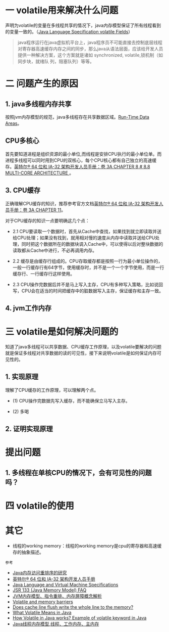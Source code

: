 # 一 volatile用来解决什么问题

声明为volatile的变量在多线程共享的情况下，java内存模型保证了所有线程看到的变量一致的。（[Java Language Specification volatile Fields](https://docs.oracle.com/javase/specs/jls/se8/html/jls-8.html#jls-8.3.1.4)）

>java程序运行在java虚拟机平台上，java程序员不可能直接去控制底层线程对寄存器高速缓存内存之间的同步，那么java从语法层面，应该给开发人员提供一种解决方案，这个方案就是诸如 synchronized, volatile,锁机制（如同步块，就绪队 列，阻塞队列）等等。

# 二 问题产生的原因

## 1. java多线程内存共享

按照jvm内存模型的规范，java多线程存在共享数据区域。[Run-Time Data Areas](https://docs.oracle.com/javase/specs/jvms/se8/html/jvms-2.html#jvms-2.5)。

## CPU多核心

首先要知道进程是组织资源的最小单位,而线程是安排CPU执行的最小单位单。而进程多线程可以同时用到CPU的双核心，每个CPU核心都有自己独立的高速缓存。[英特尔® 64 位和 IA-32 架构开发人员手册：卷 3A CHAPTER 8 # 8.8 MULTI-CORE ARCHITECTURE ](http://www.intel.cn/content/www/cn/zh/architecture-and-technology/64-ia-32-architectures-software-developer-vol-3a-part-1-manual.html?wapkw=ia-32+%E6%9E%B6%E6%9E%84%E5%BC%80%E5%8F%91%E4%BA%BA%E5%91%98%E6%89%8B%E5%86%8C)。

## 3. CPU缓存

正确理解CPU缓存的知识，推荐参考官方文档[英特尔® 64 位和 IA-32 架构开发人员手册：卷 3A CHAPTER 11](http://www.intel.cn/content/www/cn/zh/architecture-and-technology/64-ia-32-architectures-software-developer-vol-3a-part-1-manual.html?wapkw=ia-32+%E6%9E%B6%E6%9E%84%E5%BC%80%E5%8F%91%E4%BA%BA%E5%91%98%E6%89%8B%E5%86%8C)。

对于CPU缓存的知识一点要明确这几个点：

* 2.1 CPU要读取一个数据时，首先从Cache中查找，如果找到就立即读取并送给CPU处理；如果没有找到，就用相对慢的速度从内存中读取并送给CPU处理，同时把这个数据所在的数据块调入Cache中，可以使得以后对整块数据的读取都从Cache中进行，不必再调用内存。

* 2.2 缓存是由缓存行组成的。CPU存取缓存都是按照一行为最小单位操作的，一般一行缓存行有64字节，使用缓存时，并不是一个一个字节使用，而是一行缓存行、一行缓存行这样使用。

* 2.3 CPU操作完数据后并不是马上写入主存，CPU有多种写入策略，比如说回写，CPU会在适当的时间把缓存中的脏数据写入主存，保证缓存和主存一致。

## 4. jvm工作内存

# 三 volatile是如何解决问题的

知道了java多线程可以共享数据、CPU缓存工作原理，以及volatile要解决的问题就是保证多线程对共享数据的读的可见性，接下来说明volatile是如何保证内存可见性的。

## 1. 实现原理

理解了CPU缓存的工作原理，可以理解两个点。

* (1) CPU操作完数据先写入缓存，而不能确保立马写入主存。

* (2) 多喝

## 2. 证明实现原理

# 提出问题

## 1. 多线程在单核CPU的情况下，会有可见性的问题吗？

# 四 volatile的使用

# 其它

* 线程的working memory：线程的working memory是cpu的寄存器和高速缓存的抽象描述。



`参考`
* [Java内存访问重排序的研究](https://tech.meituan.com/java-memory-reordering.html)
* [英特尔® 64 位和 IA-32 架构开发人员手册](http://www.intel.cn/content/www/cn/zh/search.html?toplevelcategory=none&query=%20IA-32%20%E6%9E%B6%E6%9E%84%E5%BC%80%E5%8F%91%E4%BA%BA%E5%91%98%E6%89%8B%E5%86%8C&keyword=%20IA-32%20%E6%9E%B6%E6%9E%84%E5%BC%80%E5%8F%91%E4%BA%BA%E5%91%98%E6%89%8B%E5%86%8C&:cq_csrf_token=undefined)
* [Java Language and Virtual Machine Specifications](https://docs.oracle.com/javase/specs/)
* [JSR 133 (Java Memory Model) FAQ](http://www.cs.umd.edu/~pugh/java/memoryModel/jsr-133-faq.html#volatile)
* [JVM内存模型、指令重排、内存屏障概念解析](http://www.cnblogs.com/chenyangyao/p/5269622.html)
* [Volatile and memory barriers](http://jpbempel.blogspot.co.uk/2013/05/volatile-and-memory-barriers.html)
* [Does cache line flush write the whole line to the memory?](https://stackoverflow.com/questions/18001954/does-cache-line-flush-write-the-whole-line-to-the-memory)
* [What Volatile Means in Java](http://jeremymanson.blogspot.hu/2008/11/what-volatile-means-in-java.html)
* [How Volatile in Java works? Example of volatile keyword in Java](http://javarevisited.blogspot.com/2011/06/volatile-keyword-java-example-tutorial.html)
* [Java线程内存模型,线程、工作内存、主内存](https://zhuanlan.zhihu.com/p/25474331)